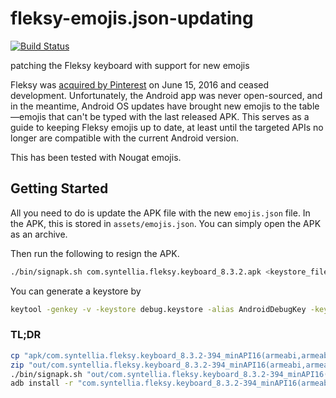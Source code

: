 # fleksy-emojis.json-updating

[![Build Status](https://travis-ci.org/karlding/fleksy-emojis.json-updating.svg?branch=master)](https://travis-ci.org/karlding/fleksy-emojis.json-updating)

patching the Fleksy keyboard with support for new emojis

Fleksy was [acquired by Pinterest](http://fleksy.com/fleksy-acquired-by-pinterest/) on June 15, 2016 and ceased development. Unfortunately, the Android app was never open-sourced, and in the meantime, Android OS updates have brought new emojis to the table&mdash;emojis that can't be typed with the last released APK. This serves as a guide to keeping Fleksy emojis up to date, at least until the targeted APIs no longer are compatible with the current Android version.

This has been tested with Nougat emojis.

## Getting Started

All you need to do is update the APK file with the new ``emojis.json`` file. In the APK, this is stored in ``assets/emojis.json``. You can simply open the APK as an archive.

Then run the following to resign the APK.

```bash
./bin/signapk.sh com.syntellia.fleksy.keyboard_8.3.2.apk <keystore_file> <keystore_password> <alias>
```

You can generate a keystore by

```bash
keytool -genkey -v -keystore debug.keystore -alias AndroidDebugKey -keyalg RSA -keysize 2048 -validity 1 -storepass android -keypass android -dname "cn=TEST, ou=TEST, o=TEST, c=TE"

```

### TL;DR

```bash
cp "apk/com.syntellia.fleksy.keyboard_8.3.2-394_minAPI16(armeabi,armeabi-v7a)(nodpi).apk" out/
zip "out/com.syntellia.fleksy.keyboard_8.3.2-394_minAPI16(armeabi,armeabi-v7a)(nodpi).apk" assets/emojis.json
./bin/signapk.sh "out/com.syntellia.fleksy.keyboard_8.3.2-394_minAPI16(armeabi,armeabi-v7a)(nodpi).apk" debug.keystore android AndroidDebugKey
adb install -r "com.syntellia.fleksy.keyboard_8.3.2-394_minAPI16(armeabi,armeabi-v7a)(nodpi).apk"
```
